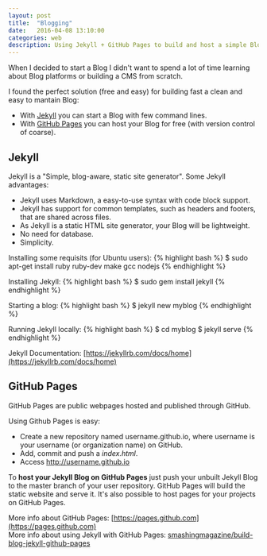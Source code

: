 ```yaml
---
layout: post
title:  "Blogging"
date:   2016-04-08 13:10:00
categories: web
description: Using Jekyll + GitHub Pages to build and host a simple Blog
---
```


<!-- In the first page of Jekyll site you can read "Transform your plain text into static websites and blogs". This was my motivation to start a Blog.
Before knowing about Jekyll I decided that I needed to document some solutions (like code snippets) to recurrent problems in my daily routine as a developer.
I decided to document on Web and to make it public (maibe your problem was my problem). So I realized that my project became a blog.

As I didn't want to spend a lot of time learning Blog tools, I searched...
-->
When I decided to start a Blog I didn't want to spend a lot of time learning about Blog platforms or building a CMS from scratch. 
<!-- My objective is just to document some recurrent solutions, so I it must be clean, fast to build and  -->

I found the perfect solution (free and easy) for building fast a clean and easy to mantain Blog:

- With [Jekyll](https://jekyllrb.com) you can start a Blog with few command lines. 
- With [GitHub Pages](https://pages.github.com) you can host your Blog for free (with version control of coarse).

## Jekyll ##

Jekyll is a "Simple, blog-aware, static site generator". Some Jekyll advantages:

- Jekyll uses Markdown, a easy-to-use syntax with code block support.
- Jekyll has support for common templates, such as headers and footers, that are shared across files.
- As Jekyll is a static HTML site generator, your Blog will be lightweight.
- No need for database.
- Simplicity.

Installing some requisits (for Ubuntu users):
{% highlight bash %}
$ sudo apt-get install ruby ruby-dev make gcc nodejs
{% endhighlight %}

Installing Jekyll:
{% highlight bash %}
$ sudo gem install jekyll 
{% endhighlight %}

Starting a blog:
{% highlight bash %}
$ jekyll new myblog
{% endhighlight %}

Running Jekyll locally:
{% highlight bash %}
$ cd myblog
$ jekyll serve
{% endhighlight %}

Jekyll Documentation: [https://jekyllrb.com/docs/home](https://jekyllrb.com/docs/home)

## GitHub Pages ##

GitHub Pages are public webpages hosted and published through GitHub.

Using Github Pages is easy: 

- Create a new repository named username.github.io, where username is your username (or organization name) on GitHub.
- Add, commit and push a *index.html*.
- Access http://username.github.io

To **host your Jekyll Blog on GitHub Pages** just push your unbuilt Jekyll Blog to the master branch of your user repository.
GitHub Pages will build the static website and serve it. It's also possible to host pages for your projects on GitHub Pages.

More info about GitHub Pages: [https://pages.github.com](https://pages.github.com)<br/>
More info about using Jekyll with GitHub Pages: [smashingmagazine/build-blog-jekyll-github-pages](https://www.smashingmagazine.com/2014/08/build-blog-jekyll-github-pages/)



